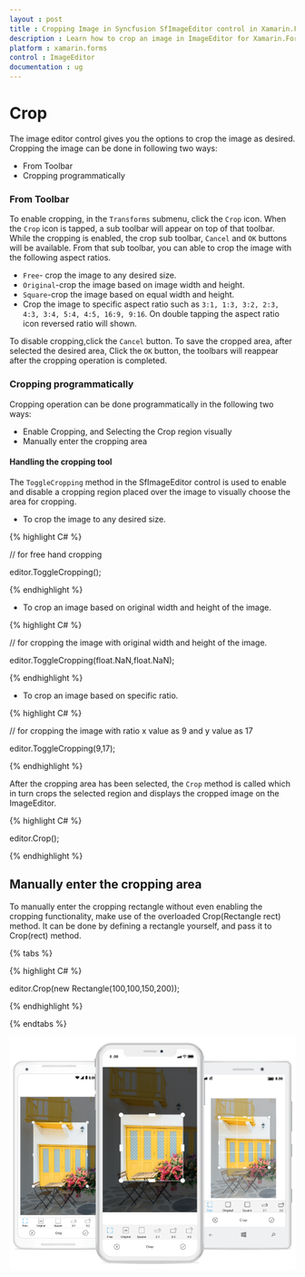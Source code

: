 ```yaml
---
layout : post
title : Cropping Image in Syncfusion SfImageEditor control in Xamarin.Forms
description : Learn how to crop an image in ImageEditor for Xamarin.Forms
platform : xamarin.forms
control : ImageEditor
documentation : ug
---
```


# Crop

The image editor control gives you the options to crop the image as desired. Cropping the image can be done in following two ways:

* From Toolbar
* Cropping programmatically

### From Toolbar
To enable cropping, in the `Transforms` submenu, click the `Crop` icon. When the `Crop` icon is tapped, a sub toolbar will appear on top of that toolbar. While the cropping is enabled, the crop sub toolbar, `Cancel` and `OK` buttons will be available. From that sub toolbar, you can able to crop the image with the following aspect ratios.

* `Free`- crop the image to any desired size.
* `Original`-crop the image based on image width and height. 
* `Square`-crop the image based on equal width and height.
* Crop the image to specific aspect ratio such as `3:1, 1:3, 3:2, 2:3, 4:3, 3:4, 5:4, 4:5, 16:9, 9:16`. On double tapping the aspect ratio icon reversed ratio will shown. 

To disable cropping,click the `Cancel` button. To save the cropped area, after selected the desired area, Click the `OK` button, the toolbars will reappear after the cropping operation is completed.

### Cropping programmatically

Cropping operation can be done programmatically in the following two ways:

* Enable Cropping, and Selecting the Crop region visually
* Manually enter the cropping area

#### Handling the cropping tool

The `ToggleCropping` method in the SfImageEditor control is used to enable and disable a cropping region placed over the image to visually choose the area for cropping. 

*	To crop the image to any desired size.

{% highlight C# %}

//  for free hand cropping

editor.ToggleCropping();    

{% endhighlight %}

* To crop an image based on original width and height of the image.

{% highlight C# %}

// for cropping the image with original width and height of the image.

editor.ToggleCropping(float.NaN,float.NaN);    

{% endhighlight %}

* To crop an image based on specific ratio.

{% highlight C# %}

// for cropping the image with ratio x value as 9 and y value as 17

editor.ToggleCropping(9,17);    

{% endhighlight %}

After the cropping area has been selected, the `Crop` method is called which in turn crops the selected region and displays the cropped image on the ImageEditor.

{% highlight C# %}

editor.Crop();

{% endhighlight %}

## Manually enter the cropping area

To manually enter the cropping rectangle without even enabling the cropping functionality, make use of the overloaded Crop(Rectangle rect) method. It can be done by defining a rectangle yourself, and pass it to Crop(rect) method.

{% tabs %}

{% highlight C# %}

editor.Crop(new Rectangle(100,100,150,200));

{% endhighlight %}

{% endtabs %}

![SfImageEditor](ImageEditor_images/cropaspect.png)


